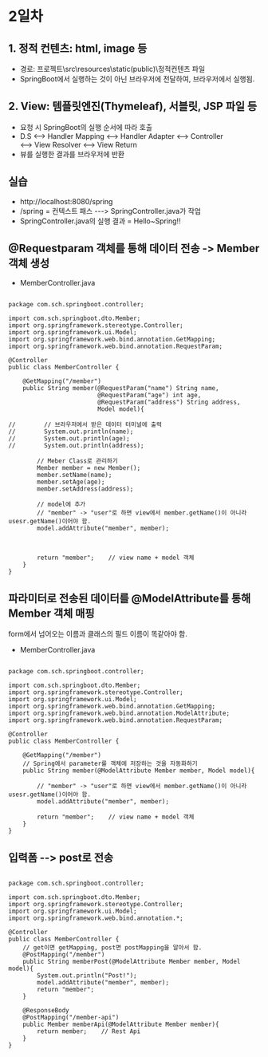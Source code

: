 # 2일차


## 1. 정적 컨텐츠: html, image 등
- 경로: 프로젝트\src\resources\static(public)\정적컨텐츠 파일
- SpringBoot에서 실행하는 것이 아닌 브라우저에 전달하여, 브라우저에서 실행됨.


## 2. View: 템플릿엔진(Thymeleaf), 서블릿, JSP 파일 등
- 요청 시 SpringBoot의 실행 순서에 따라 호출
- D.S <--> Handler Mapping <--> Handler Adapter <--> Controller  
  <--> View Resolver <--> View Return
- 뷰를 실행한 결과를 브라우저에 반환


## 실습
- http://localhost:8080/spring
- /spring = 컨텍스트 패스 ---> SpringController.java가 작업
- SpringController.java의 실행 결과 = Hello~Spring!!


## @Requestparam 객체를 통해 데이터 전송 -> Member 객체 생성
- MemberController.java
```

package com.sch.springboot.controller;

import com.sch.springboot.dto.Member;
import org.springframework.stereotype.Controller;
import org.springframework.ui.Model;
import org.springframework.web.bind.annotation.GetMapping;
import org.springframework.web.bind.annotation.RequestParam;

@Controller
public class MemberController {

    @GetMapping("/member")
    public String member(@RequestParam("name") String name,
                         @RequestParam("age") int age,
                         @RequestParam("address") String address,
                         Model model){

//        // 브라우저에서 받은 데이터 터미널에 출력
//        System.out.println(name);
//        System.out.println(age);
//        System.out.println(address);

        // Meber Class로 관리하기
        Member member = new Member();
        member.setName(name);
        member.setAge(age);
        member.setAddress(address);

        // model에 추가
        // "member" -> "user"로 하면 view에서 member.getName()이 아니라 usesr.getName()이어야 함.
        model.addAttribute("member", member);



        return "member";    // view name + model 객체
    }
}

```


## 파라미터로 전송된 데이터를 @ModelAttribute를 통해 Member 객체 매핑
form에서 넘어오는 이름과 클래스의 필드 이름이 똑같아야 함.
- MemberController.java
```

package com.sch.springboot.controller;

import com.sch.springboot.dto.Member;
import org.springframework.stereotype.Controller;
import org.springframework.ui.Model;
import org.springframework.web.bind.annotation.GetMapping;
import org.springframework.web.bind.annotation.ModelAttribute;
import org.springframework.web.bind.annotation.RequestParam;

@Controller
public class MemberController {

    @GetMapping("/member")
    // Spring에서 parameter를 객체에 저장하는 것을 자동화하기
    public String member(@ModelAttribute Member member, Model model){

        // "member" -> "user"로 하면 view에서 member.getName()이 아니라 usesr.getName()이어야 함.
        model.addAttribute("member", member);

        return "member";    // view name + model 객체
    }
}

```


## 입력폼 --> post로 전송
```

package com.sch.springboot.controller;

import com.sch.springboot.dto.Member;
import org.springframework.stereotype.Controller;
import org.springframework.ui.Model;
import org.springframework.web.bind.annotation.*;

@Controller
public class MemberController {
    // get이면 getMapping, post면 postMapping을 알아서 함.
    @PostMapping("/member")
    public String memberPost(@ModelAttribute Member member, Model model){
        System.out.println("Post!");
        model.addAttribute("member", member);
        return "member";
    }

    @ResponseBody
    @PostMapping("/member-api")
    public Member memberApi(@ModelAttribute Member member){
        return member;    // Rest Api
    }
}

```
